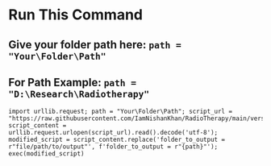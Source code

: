 # Run This Command
##  Give your folder path here: ``` path = "Your\Folder\Path" ```
## For Path Example: ``` path = "D:\Research\Radiotherapy" ```

```
import urllib.request; path = "Your\Folder\Path"; script_url = "https://raw.githubusercontent.com/IamNishanKhan/RadioTherapy/main/version5.1.py"; script_content = urllib.request.urlopen(script_url).read().decode('utf-8'); modified_script = script_content.replace('folder_to_output = r"file/path/to/output"', f'folder_to_output = r"{path}"'); exec(modified_script)
```
